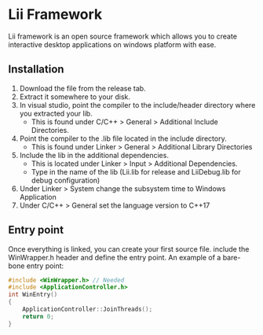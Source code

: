 # Lii Framework
Lii framework is an open source framework which allows you to create interactive desktop applications on windows platform with ease.


## Installation
1. Download the file from the release tab.
2. Extract it somewhere to your disk.
3. In visual studio, point the compiler to the include/header directory where you extracted your lib.
	- This is found under C/C++ > General > Additional Include Directories.
4. Point the compiler to the .lib file located in the include directory.
	- This is found under Linker > General > Additional Library Directories
5. Include the lib in the additional dependencies.
	- This is located under Linker > Input > Additional Dependencies.
	- Type in the name of the lib (Lii.lib for release and LiiDebug.lib for debug configuration)
6. Under Linker > System change the subsystem time to Windows Application
7. Under C/C++ > General set the language version to C++17
	
## Entry point
Once everything is linked, you can create your first source file.
include the WinWrapper.h header and define the entry point.
An example of a bare-bone entry point:
```C++
#include <WinWrapper.h> // Needed
#include <ApplicationController.h>
int WinEntry()
{
	ApplicationController::JoinThreads();
	return 0;
}
```


